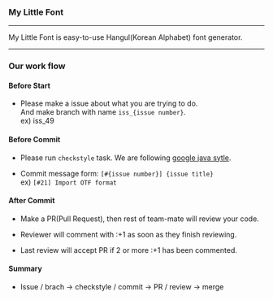 ### My Little Font

-------------------
My Little Font is easy-to-use Hangul(Korean Alphabet) font generator.

-------------------
### Our work flow
#### Before Start
- Please make a issue about what you are trying to do.
  <br>And make branch with name ```iss_{issue number}```.
  <br>ex) iss_49

#### Before Commit
- Please run ```checkstyle``` task. We are following [google java sytle](https://google.github.io/styleguide/javaguide.html).

- Commit message form: ```[#{issue number}] {issue title}```
  <br>ex) ```[#21] Import OTF format```

#### After Commit
- Make a PR(Pull Request), then rest of team-mate will review your code.

- Reviewer will comment with :+1 as soon as they finish reviewing.

- Last review will accept PR if 2 or more :+1 has been commented.

#### Summary
- Issue / brach -> checkstyle / commit -> PR / review -> merge
